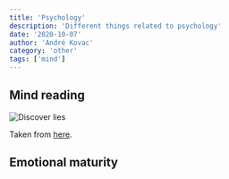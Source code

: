 ```yaml
---
title: 'Psychology'
description: 'Different things related to psychology'
date: '2020-10-07'
author: 'André Kovac'
category: 'other'
tags: ['mind']
---
```


## Mind reading

![Discover lies](./Lügen-erkennen.jpg)

Taken from [here](https://www.christian-morgenweck.com/luegen-erkennen-blickrichtung/).

## Emotional maturity
